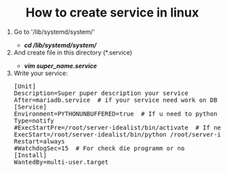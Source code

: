<h1 align='center'>How to create service in linux</h1>
<ol>
	<li>Go to '/lib/systemd/system/'</li>
	<ul><li><b><i>cd /lib/systemd/system/</b></i></li></ul>
	<li>And create file in this directory (*.service)</li>
	<ul><li><b><i>vim super_name.service</b></i></li></ul>
	<li>Write your service:</li>
	<p>
		<pre>
[Unit]
Description=Super puper description your service
After=mariadb.service  # if your service need work on DB
[Service]
Environment=PYTHONUNBUFFERED=true  # If u need to python print info in status service
Type=notify
#ExecStartPre=/root/server-idealist/bin/activate  # If need pre start programm
ExecStart=/root/server-idealist/bin/python /root/server-idealist/loop.py  # Your programm(python script)
Restart=always
#WatchdogSec=15  # For check die programm or no
[Install]
WantedBy=multi-user.target
		</pre>
	</p>
</ol>
